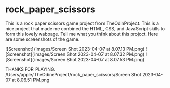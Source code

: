 # rock_paper_scissors
This is a rock paper scissors game project from TheOdinProject. This is a nice project that made me conbined the HTML, CSS, and JavaScript skills to form this lovely wabpage. Tell me what you think about this projoct. Here are some screenshots of the game.


![Screenshot](images/Screen Shot 2023-04-07 at 8.07.13 PM.png)
![Screenshot](images/Screen Shot 2023-04-07 at 8.07.32 PM.png)
![Screenshot](images/Screen Shot 2023-04-07 at 8.07.53 PM.png)

THANKS FOR PLAYING. 
/Users/apple/TheOdineProject/rock_paper_scissors/Screen Shot 2023-04-07 at 8.06.51 PM.png